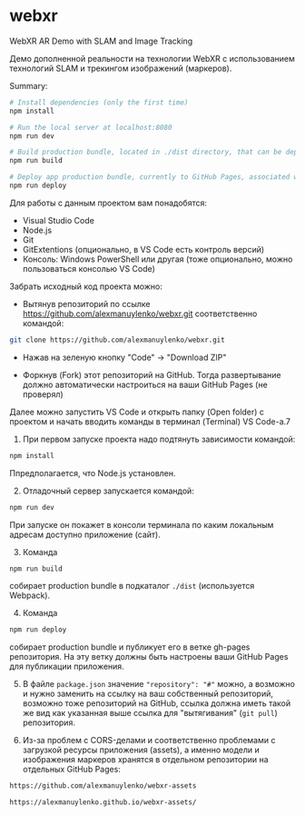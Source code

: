 # webxr

WebXR AR Demo with SLAM and Image Tracking

Демо дополненной реальности на технологии WebXR с использованием технологий SLAM и трекингом изображений (маркеров).

Summary:

``` bash
# Install dependencies (only the first time)
npm install

# Run the local server at localhost:8080
npm run dev

# Build production bundle, located in ./dist directory, that can be deployed to any server/hosting
npm run build

# Deploy app production bundle, currently to GitHub Pages, associated with repository
npm run deploy

```

Для работы с данным проектом вам понадобятся:
- Visual Studio Code
- Node.js
- Git
- GitExtentions (опционально, в VS Code есть контроль версий)
- Консоль: Windows PowerShell или другая (тоже опционально, можно пользоваться консолью VS Code)

Забрать исходный код проекта можно:

- Вытянув репозиторий по ссылке https://github.com/alexmanuylenko/webxr.git соответственно командой: 

``` bash
git clone https://github.com/alexmanuylenko/webxr.git
```

- Нажав на зеленую кнопку "Code" -> "Download ZIP"

- Форкнув (Fork) этот репозиторий на GitHub. Тогда развертывание должно автоматически настроиться на ваши GitHub Pages (не проверял)

Далее можно запустить VS Code и открыть папку (Open folder) с проектом и начать вводить команды в терминал (Terminal) VS Code-а.7

1) При первом запуске проекта надо подтянуть зависимости командой: 

``` bash
npm install
```

Ппредполагается, что Node.js установлен.

2) Отладочный сервер запускается командой: 

``` bash
npm run dev
```

При запуске он покажет в консоли терминала по каким локальным адресам доступно приложение (сайт).

3) Команда 

``` bash
npm run build 
```

собирает production bundle в подкаталог ```./dist``` (используется Webpack).

4) Команда 

``` bash
npm run deploy 
```

собирает production bundle и публикует его в ветке gh-pages репозитория. На эту ветку должны быть настроены ваши GitHub Pages для публикации приложения.

5) В файле ```package.json``` значение ```"repository": "#"``` можно, а возможно и нужно заменить на ссылку на ваш собственный репозиторий, возможно тоже репозиторий на GitHub,
ссылка должна иметь такой же вид как указанная выше ссылка для "вытягивания" (```git pull```) репозитория.

6) Из-за проблем с CORS-делами и соответственно проблемами с загрузкой ресурсы приложения (assets), а именно модели и изображения маркеров хранятся в отдельном репозитории на отдельных GitHub Pages:

``` bash
https://github.com/alexmanuylenko/webxr-assets
```

``` bash
https://alexmanuylenko.github.io/webxr-assets/
```